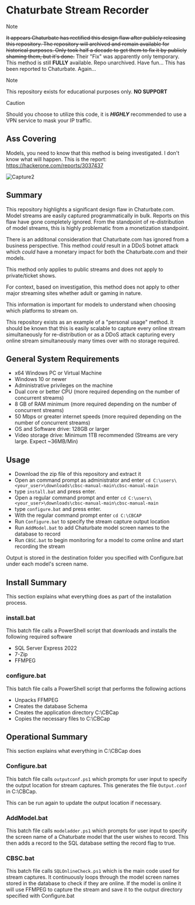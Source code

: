 # Chaturbate Stream Recorder
> [!NOTE]
> ~~It appears Chaturbate has rectified this design flaw after publicly releasing this repository. The repository will archived and remain available for historical purposes. Only took half a decade to get them to fix it by publicly shaming them, but it's done.~~
> Their "Fix" was apparently only temporary. This method is still **FULLY** available. Repo unarchived. Have fun... This has been reported to Chaturbate. Again...

> [!NOTE]
> This repository exists for educational purposes only. **NO SUPPORT**

> [!CAUTION]
> Should you choose to utilize this code, it is _**HIGHLY**_ recommended to use a VPN service to mask your IP traffic.

## Ass Covering
Models, you need to know that this method is being investigated. I don't know what will happen. This is the report:
https://hackerone.com/reports/3037437

![Capture2](https://github.com/user-attachments/assets/cc77be91-62bc-46ca-a245-8628b6969ddf)


## Summary
This repository highlights a significant design flaw in Chaturbate.com. Model streams are easily captured programmatically in bulk. Reports on this flaw have gone completely ignored. From the standpoint of re-distribution of model streams, this is highly problematic from a monetization standpoint.

There is an additonal consideration that Chaturbate.com has ignored from a business perspective. This method _could_ result in a DDoS botnet attack which _could_ have a monetary impact for both the Chaturbate.com and their models.

This method only applies to public streams and does not apply to private/ticket shows.

For context, based on investigation, this method does not apply to other major streaming sites whether adult or gaming in nature.

This information is important for models to understand when choosing which platforms to stream on.

This repository exists as an example of a "personal usage" method. It should be known that this is easily scalable to capture every online stream simultaneously for re-distribution or as a DDoS attack capturing every online stream simultaneously many times over with no storage required.

## General System Requirements
* x64 Windows PC or Virtual Machine
* Windows 10 or newer
* Administrative privileges on the machine
* Dual core or better CPU (more required depending on the number of concurrent streams)
* 8 GB of RAM minimum (more required depending on the number of concurrent streams)
* 50 Mbps or greater internet speeds (more required depending on the number of concurrent streams)
* OS and Software drive: 128GB or larger
* Video storage drive: Minimum 1TB recommended (Streams are very large. Expect ~36MB/Min)

## Usage
* Download the zip file of this repository and extract it
* Open an command prompt as administrator and enter ```cd C:\users\<your_user>\downloads\cbsc-manual-main\cbsc-manual-main```
* type `install.bat` and press enter.
* Open a regular command prompt and enter ```cd C:\users\<your_user>\downloads\cbsc-manual-main\cbsc-manual-main```
* type `configure.bat` and press enter.
* With the regular command prompt enter ```cd C:\CBCAP```
* Run ```Configure.bat``` to specify the stream capture output location
* Run ```AddModel.bat``` to add Chaturbate model screen names to the database to record
* Run ```CBSC.bat``` to begin monitoring for a model to come online and start recording the stream

Output is stored in the destination folder you specified with Configure.bat under each model's screen name.

## Install Summary
This section explains what everything does as part of the installation process.

### install.bat
This batch file calls a PowerShell script that downloads and installs the following required software
* SQL Server Express 2022
* 7-Zip
* FFMPEG

### configure.bat
This batch file calls a PowerShell script that performs the following actions
* Unpacks FFMPEG
* Creates the database Schema
* Creates the application directory C:\CBCap
* Copies the necessary files to C:\CBCap

## Operational Summary
This section explains what everything in C:\CBCap does

### Configure.bat
This batch file calls `outputconf.ps1` which prompts for user input to specify the output location for stream captures. This generates the file `Output.conf` in C:\CBCap.

This can be run again to update the output location if necessary.

### AddModel.bat
This batch file calls `modeladder.ps1` which prompts for user input to specify the screen name of a Chaturbate model that the user wishes to record. This then adds a record to the SQL database setting the record flag to true.

### CBSC.bat
This batch file calls `SQLOnlineCheck.ps1` which is the main code used for stream captures. It continuously loops through the model screen names stored in the database to check if they are online. If the model is online it will use FFMPEG to capture the stream and save it to the output directory specified with Configure.bat
